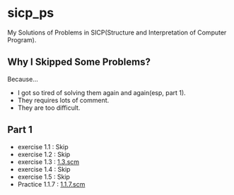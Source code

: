 # sicp_ps
My Solutions of Problems in SICP(Structure and Interpretation of Computer Program).

## Why I Skipped Some Problems?
Because...
- I got so tired of solving them again and again(esp, part 1).
- They requires lots of comment.
- They are too difficult.

## Part 1
- exercise 1.1 : Skip
- exercise 1.2 : Skip
- exercise 1.3 : [1.3.scm](exercises/1.3.scm)
- exercise 1.4 : Skip
- exercise 1.5 : Skip
- Practice 1.1.7 : [1.1.7.scm](practices/1.1.7.scm)

